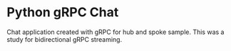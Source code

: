 # Python gRPC Chat
Chat application created with gRPC for hub and spoke sample. This was a study for bidirectional gRPC streaming.

